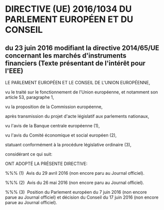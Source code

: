 # DIRECTIVE (UE) 2016/1034 DU PARLEMENT EUROPÉEN ET DU CONSEIL

## du 23 juin 2016 modifiant la directive 2014/65/UE concernant les marchés d'instruments financiers (Texte présentant de l'intérêt pour l'EEE)

LE PARLEMENT EUROPÉEN ET LE CONSEIL DE L'UNION EUROPÉENNE,

vu le traité sur le fonctionnement de l'Union européenne, et notamment son article 53, paragraphe 1,

vu la proposition de la Commission européenne,

après transmission du projet d'acte législatif aux parlements nationaux,

vu l'avis de la Banque centrale européenne (1),

vu l'avis du Comité économique et social européen (2),

statuant conformément à la procédure législative ordinaire (3),

considérant ce qui suit:

ONT ADOPTÉ LA PRÉSENTE DIRECTIVE:

%%% (1)  Avis du 29 avril 2016 (non encore paru au Journal officiel).

%%% (2)  Avis du 26 mai 2016 (non encore paru au Journal officiel).

%%% (3)  Position du Parlement européen du 7 juin 2016 (non encore parue au Journal officiel) et décision du Conseil du 17 juin 2016 (non encore parue au Journal officiel).

